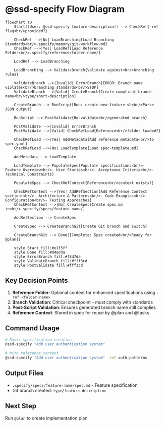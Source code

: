 # @ssd-specify Flow Diagram

```mermaid
flowchart TD
    Start([User: @ssd-specify feature-description]) --> CheckRef{-ref flag<br/>provided?}

    CheckRef -->|No| LoadBranching[Load Branching Standards<br/>.specify/memory/git-workflow.md]
    CheckRef -->|Yes| LoadRef[Load Reference Folder<br/>.specify/reference/folder-name/]

    LoadRef --> LoadBranching

    LoadBranching --> ValidateBranch{Validate against<br/>branching rules}

    ValidateBranch -->|Invalid| ErrorBranch[ERROR: Branch name violates<br/>branching standards<br/>STOP]
    ValidateBranch -->|Valid| CreateBranch[Create compliant branch name<br/>type/short-description]

    CreateBranch --> RunScript[Run: create-new-feature.sh<br/>Parse JSON output]

    RunScript --> PostValidate{Re-validate<br/>generated branch}

    PostValidate -->|Invalid| ErrorBranch
    PostValidate -->|Valid| CheckRefLoad{Reference<br/>folder loaded?}

    CheckRefLoad -->|Yes| AddMetadata[Add reference metadata<br/>to spec.yaml]
    CheckRefLoad -->|No| LoadTemplate[Load spec-template.md]

    AddMetadata --> LoadTemplate

    LoadTemplate --> PopulateSpec[Populate specification:<br/>- Feature Overview<br/>- User Stories<br/>- Acceptance Criteria<br/>- Technical Constraints]

    PopulateSpec --> CheckRefContext{Reference<br/>context exists?}

    CheckRefContext -->|Yes| AddRefSection[Add Reference Context section:<br/>- Architecture & Patterns<br/>- Code Examples<br/>- Configuration<br/>- Testing Approaches]
    CheckRefContext -->|No| CreateSpec[Create spec.md in<br/>.specify/specs/feature-name/]

    AddRefSection --> CreateSpec

    CreateSpec --> CreateBranchGit[Create Git branch and switch]

    CreateBranchGit --> Done([Complete: Spec created<br/>Ready for @plan])

    style Start fill:#e1f5ff
    style Done fill:#d4edda
    style ErrorBranch fill:#f8d7da
    style ValidateBranch fill:#fff3cd
    style PostValidate fill:#fff3cd
```

## Key Decision Points

1. **Reference Folder**: Optional context for enhanced specifications using `-ref <folder-name>`
2. **Branch Validation**: Critical checkpoint - must comply with standards
3. **Post-Script Validation**: Ensures generated branch name still complies
4. **Reference Context**: Stored in spec for reuse by @plan and @tasks

## Command Usage

```bash
# Basic specification creation
@ssd-specify "Add user authentication system"

# With reference context
@ssd-specify "Add user authentication system" -ref auth-patterns
```

## Output Files

- `.specify/specs/feature-name/spec.md` - Feature specification
- Git branch created: `type/feature-description`

## Next Step

Run `@plan` to create implementation plan
